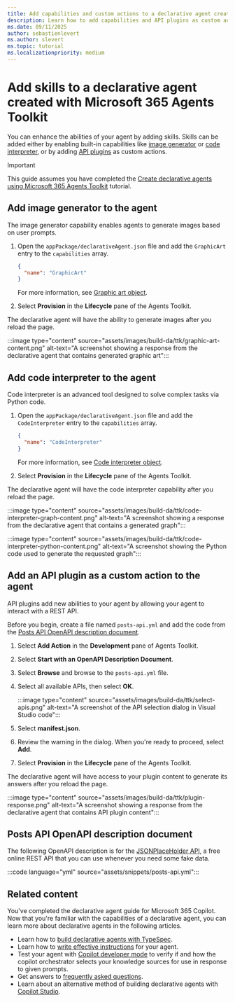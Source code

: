 ```yaml
---
title: Add capabilities and custom actions to a declarative agent created with Microsoft 365 Agents Toolkit
description: Learn how to add capabilities and API plugins as custom actions to declarative agents with Microsoft 365 Agents Toolkit.
ms.date: 09/11/2025
author: sebastienlevert
ms.author: slevert
ms.topic: tutorial
ms.localizationpriority: medium
---
```


# Add skills to a declarative agent created with Microsoft 365 Agents Toolkit

You can enhance the abilities of your agent by adding skills. Skills can be added either by enabling built-in capabilities like [image generator](image-generator.md) or [code interpreter](code-interpreter.md), or by adding [API plugins](overview-api-plugins.md) as custom actions.

> [!IMPORTANT]
> This guide assumes you have completed the [Create declarative agents using Microsoft 365 Agents Toolkit](build-declarative-agents.md) tutorial.

## Add image generator to the agent

The image generator capability enables agents to generate images based on user prompts.

1. Open the `appPackage/declarativeAgent.json` file and add the `GraphicArt` entry to the `capabilities` array.

    ```json
    {
      "name": "GraphicArt"
    }
    ```

    For more information, see [Graphic art object](declarative-agent-manifest-1.5.md#graphic-art-object).

1. Select **Provision** in the **Lifecycle** pane of the Agents Toolkit.

The declarative agent will have the ability to generate images after you reload the page.

:::image type="content" source="assets/images/build-da/ttk/graphic-art-content.png" alt-text="A screenshot showing a response from the declarative agent that contains generated graphic art":::

## Add code interpreter to the agent

Code interpreter is an advanced tool designed to solve complex tasks via Python code.

1. Open the `appPackage/declarativeAgent.json` file and add the `CodeInterpreter` entry to the `capabilities` array.

    ```json
    {
      "name": "CodeInterpreter"
    }
    ```

    For more information, see [Code interpreter object](declarative-agent-manifest-1.5.md#code-interpreter-object).

1. Select **Provision** in the **Lifecycle** pane of the Agents Toolkit.

The declarative agent will have the code interpreter capability after you reload the page.

:::image type="content" source="assets/images/build-da/ttk/code-interpreter-graph-content.png" alt-text="A screenshot showing a response from the declarative agent that contains a generated graph":::

:::image type="content" source="assets/images/build-da/ttk/code-interpreter-python-content.png" alt-text="A screenshot showing the Python code used to generate the requested graph":::

## Add an API plugin as a custom action to the agent

API plugins add new abilities to your agent by allowing your agent to interact with a REST API.

Before you begin, create a file named `posts-api.yml` and add the code from the [Posts API OpenAPI description document](#posts-api-openapi-description-document).

1. Select **Add Action** in the **Development** pane of Agents Toolkit.

1. Select **Start with an OpenAPI Description Document**.

1. Select **Browse** and browse to the `posts-api.yml` file.

1. Select all available APIs, then select **OK**.

    :::image type="content" source="assets/images/build-da/ttk/select-apis.png" alt-text="A screenshot of the API selection dialog in Visual Studio code":::

1. Select **manifest.json**.

1. Review the warning in the dialog. When you're ready to proceed, select **Add**.

1. Select **Provision** in the **Lifecycle** pane of the Agents Toolkit.

The declarative agent will have access to your plugin content to generate its answers after you reload the page.

:::image type="content" source="assets/images/build-da/ttk/plugin-response.png" alt-text="A screenshot showing a response from the declarative agent that contains API plugin content":::

## Posts API OpenAPI description document

The following OpenAPI description is for the [JSONPlaceHolder API](https://jsonplaceholder.typicode.com/), a free online REST API that you can use whenever you need some fake data.

:::code language="yml" source="assets/snippets/posts-api.yml":::

## Related content

You've completed the declarative agent guide for Microsoft 365 Copilot. Now that you're familiar with the capabilities of a declarative agent, you can learn more about declarative agents in the following articles.

- Learn how to [build declarative agents with TypeSpec](build-declarative-agents-typespec.md).
- Learn how to [write effective instructions](declarative-agent-instructions.md) for your agent.
- Test your agent with [Copilot developer mode](debugging-agents-copilot-studio.md) to verify if and how the copilot orchestrator selects your knowledge sources for use in response to given prompts.
- Get answers to [frequently asked questions](transparency-faq-declarative-agent.md).
- Learn about an alternative method of building declarative agents with [Copilot Studio](copilot-studio-lite.md).
